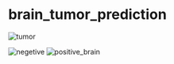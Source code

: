# brain_tumor_prediction
![tumor](https://user-images.githubusercontent.com/59179489/197515910-b0ea25c9-517d-4bed-9d02-463e72dffc61.png)



![negetive](https://user-images.githubusercontent.com/59179489/197516067-efa7c3a2-12a9-42c1-866e-41e52675e9e8.PNG)
![positive_brain](https://user-images.githubusercontent.com/59179489/197516162-a1d1d874-0782-47ec-b0b6-b947b1004482.PNG)
